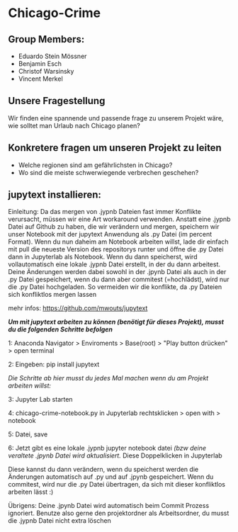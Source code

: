 # Chicago-Crime
## Group Members:
- Eduardo Stein Mössner
- Benjamin Esch
- Christof Warsinsky
- Vincent Merkel
## Unsere Fragestellung
Wir finden eine spannende und passende frage zu unserem Projekt wäre, wie solltet man Urlaub nach Chicago planen?
## Konkretere fragen um unseren Projekt zu leiten
- Welche regionen sind am gefährlichsten in Chicago?
- Wo sind die meiste schwerwiegende verbrechen geschehen?

## jupytext installieren:
Einleitung: Da das mergen von .jypnb Dateien fast immer Konflikte verursacht, müssen wir eine Art workaround verwenden. Anstatt eine .jypnb Datei auf Github zu haben, die wir verändern und mergen, speichern wir unser Notebook mit der jupytext Anwendung als .py Datei (im percent Format). Wenn du nun daheim am Notebook arbeiten willst, lade dir einfach mit pull die neueste Version des repositorys runter und öffne die .py Datei dann in Jupyterlab als Notebook. Wenn du dann speicherst, wird vollautomatisch eine lokale .jypnb Datei erstellt, in der du dann arbeitest. Deine Änderungen werden dabei sowohl in der .jpynb Datei als auch in der .py Datei gespeichert, wenn du dann aber commitest (=hochlädst), wird nur die .py Datei hochgeladen. So vermeiden wir die konflikte, da .py Dateien sich konfliktlos mergen lassen

mehr infos: https://github.com/mwouts/jupytext

***Um mit jupytext arbeiten zu können (benötigt für dieses Projekt), musst du die folgenden Schritte befolgen***

1: Anaconda Navigator > Enviroments > Base(root) > "Play button drücken" > open terminal

2: Eingeben: 
pip install jupytext

*Die Schritte ab hier musst du jedes Mal machen wenn du am Projekt arbeiten willst:*

3: Jupyter Lab starten

4: chicago-crime-notebook.py in Jupyterlab rechtsklicken > open with > notebook

5: Datei, save

6: Jetzt gibt es eine lokale .jypnb jupyter notebook datei *(bzw deine veraltete .jpynb Datei wird aktualisiert.* Diese Doppelklicken in Jupyterlab

Diese kannst du dann verändern, wenn du speicherst werden die Änderungen automatisch auf .py und auf .jpynb gespeichert.
Wenn du commitest, wird nur die .py Datei übertragen, da sich mit dieser konfliktlos arbeiten lässt :)

Übrigens: Deine .jpynb Datei wird automatisch beim Commit Prozess ignoriert. Benutze also gerne den projektordner als Arbeitsordner, du musst die .jypnb Datei nicht extra löschen
